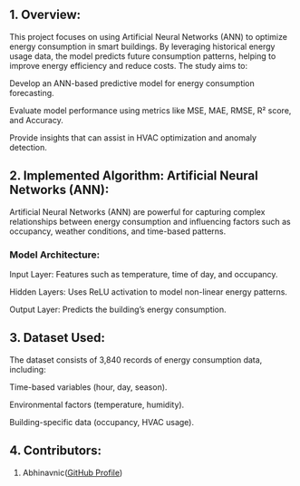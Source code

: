 ## __1. Overview:__
   
   This project focuses on using Artificial Neural Networks (ANN) to optimize energy consumption in smart buildings. By leveraging historical energy usage data, the model predicts future consumption patterns, helping to improve energy efficiency and reduce costs.
   The study aims to:

   Develop an ANN-based predictive model for energy consumption forecasting.

   Evaluate model performance using metrics like MSE, MAE, RMSE, R² score, and Accuracy.

   Provide insights that can assist in HVAC optimization and anomaly detection.

## __2. Implemented Algorithm: Artificial Neural Networks (ANN):__

   Artificial Neural Networks (ANN) are powerful for capturing complex relationships between energy consumption and influencing factors such as occupancy, weather conditions, and time-based patterns.

   ### Model Architecture:

   Input Layer: Features such as temperature, time of day, and occupancy.

   Hidden Layers: Uses ReLU activation to model non-linear energy patterns.

   Output Layer: Predicts the building’s energy consumption.

## __3. Dataset Used:__
   
   The dataset consists of 3,840 records of energy consumption data, including:

   Time-based variables (hour, day, season).

   Environmental factors (temperature, humidity).

   Building-specific data (occupancy, HVAC usage).

## __4. Contributors:__

   1. Abhinavnic([GitHub Profile]([https://pages.github.com/](https://github.com/Abhinavnic)))
   
